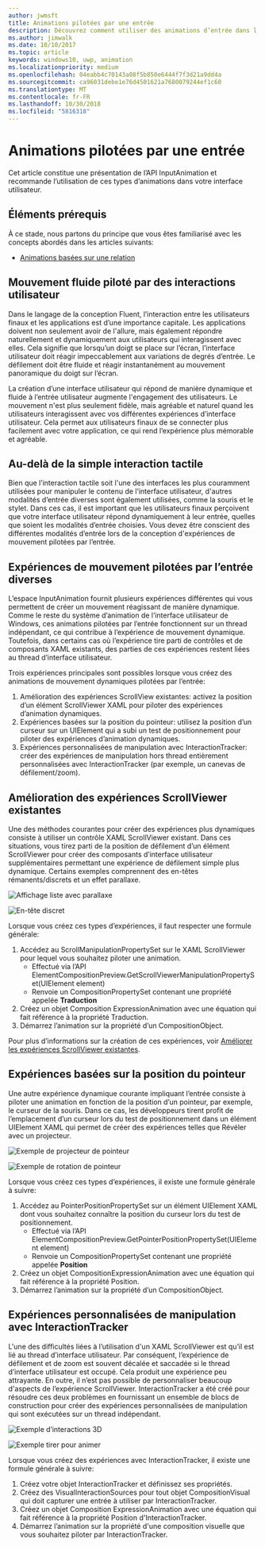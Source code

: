 ```yaml
---
author: jwmsft
title: Animations pilotées par une entrée
description: Découvrez comment utiliser des animations d’entrée dans l’interface utilisateur de votre application.
ms.author: jimwalk
ms.date: 10/10/2017
ms.topic: article
keywords: windows10, uwp, animation
ms.localizationpriority: medium
ms.openlocfilehash: 04eabb4c70143a08f5b850e6444f7f3d21a9dd4a
ms.sourcegitcommit: ca96031debe1e76d4501621a7680079244ef1c60
ms.translationtype: MT
ms.contentlocale: fr-FR
ms.lasthandoff: 10/30/2018
ms.locfileid: "5816318"
---
```

# <a name="input-driven-animations"></a>Animations pilotées par une entrée

Cet article constitue une présentation de l’API InputAnimation et recommande l’utilisation de ces types d’animations dans votre interface utilisateur.

## <a name="prerequisites"></a>Éléments prérequis

À ce stade, nous partons du principe que vous êtes familiarisé avec les concepts abordés dans les articles suivants:

- [Animations basées sur une relation](relation-animations.md)

## <a name="smooth-motion-driven-from-user-interactions"></a>Mouvement fluide piloté par des interactions utilisateur

Dans le langage de la conception Fluent, l’interaction entre les utilisateurs finaux et les applications est d’une importance capitale. Les applications doivent non seulement avoir de l'allure, mais également répondre naturellement et dynamiquement aux utilisateurs qui interagissent avec elles. Cela signifie que lorsqu’un doigt se place sur l’écran, l’interface utilisateur doit réagir impeccablement aux variations de degrés d’entrée. Le défilement doit être fluide et réagir instantanément au mouvement panoramique du doigt sur l’écran.

La création d’une interface utilisateur qui répond de manière dynamique et fluide à l’entrée utilisateur augmente l'engagement des utilisateurs. Le mouvement n'est plus seulement fidèle, mais agréable et naturel quand les utilisateurs interagissent avec vos différentes expériences d’interface utilisateur. Cela permet aux utilisateurs finaux de se connecter plus facilement avec votre application, ce qui rend l’expérience plus mémorable et agréable.

## <a name="expanding-past-just-touch"></a>Au-delà de la simple interaction tactile

Bien que l’interaction tactile soit l'une des interfaces les plus couramment utilisées pour manipuler le contenu de l’interface utilisateur, d'autres modalités d’entrée diverses sont également utilisées, comme la souris et le stylet. Dans ces cas, il est important que les utilisateurs finaux perçoivent que votre interface utilisateur répond dynamiquement à leur entrée, quelles que soient les modalités d’entrée choisies. Vous devez être conscient des différentes modalités d’entrée lors de la conception d'expériences de mouvement pilotées par l’entrée.

## <a name="different-input-driven-motion-experiences"></a>Expériences de mouvement pilotées par l’entrée diverses

L’espace InputAnimation fournit plusieurs expériences différentes qui vous permettent de créer un mouvement réagissant de manière dynamique. Comme le reste du système d’animation de l’interface utilisateur de Windows, ces animations pilotées par l’entrée fonctionnent sur un thread indépendant, ce qui contribue à l’expérience de mouvement dynamique. Toutefois, dans certains cas où l’expérience tire parti de contrôles et de composants XAML existants, des parties de ces expériences restent liées au thread d’interface utilisateur.

Trois expériences principales sont possibles lorsque vous créez des animations de mouvement dynamiques pilotées par l’entrée:

1. Amélioration des expériences ScrollView existantes: activez la position d’un élément ScrollViewer XAML pour piloter des expériences d’animation dynamiques.
1. Expériences basées sur la position du pointeur: utilisez la position d’un curseur sur un UIElement qui a subi un test de positionnement pour piloter des expériences d’animation dynamiques.
1. Expériences personnalisées de manipulation avec InteractionTracker: créer des expériences de manipulation hors thread entièrement personnalisées avec InteractionTracker (par exemple, un canevas de défilement/zoom).

## <a name="enhancing-existing-scrollviewer-experiences"></a>Amélioration des expériences ScrollViewer existantes

Une des méthodes courantes pour créer des expériences plus dynamiques consiste à utiliser un contrôle XAML ScrollViewer existant. Dans ces situations, vous tirez parti de la position de défilement d’un élément ScrollViewer pour créer des composants d’interface utilisateur supplémentaires permettant une expérience de défilement simple plus dynamique. Certains exemples comprennent des en-têtes rémanents/discrets et un effet parallaxe.

![Affichage liste avec parallaxe](images/animation/parallax.gif)

![En-tête discret](images/animation/shy-header.gif)

Lorsque vous créez ces types d’expériences, il faut respecter une formule générale:

1. Accédez au ScrollManipulationPropertySet sur le XAML ScrollViewer pour lequel vous souhaitez piloter une animation.
    - Effectué via l’API ElementCompositionPreview.GetScrollViewerManipulationPropertySet(UIElement element)
    - Renvoie un CompositionPropertySet contenant une propriété appelée **Traduction**
1. Créez un objet Composition ExpressionAnimation avec une équation qui fait référence à la propriété Traduction.
1. Démarrez l’animation sur la propriété d’un CompositionObject.

Pour plus d’informations sur la création de ces expériences, voir [Améliorer les expériences ScrollViewer existantes](scroll-input-animations.md).

## <a name="pointer-position-driven-experiences"></a>Expériences basées sur la position du pointeur

Une autre expérience dynamique courante impliquant l’entrée consiste à piloter une animation en fonction de la position d’un pointeur, par exemple, le curseur de la souris. Dans ce cas, les développeurs tirent profit de l’emplacement d’un curseur lors du test de positionnement dans un élément UIElement XAML qui permet de créer des expériences telles que Révéler avec un projecteur.

![Exemple de projecteur de pointeur](images/animation/spotlight-reveal.gif)

![Exemple de rotation de pointeur](images/animation/pointer-rotate.gif)

Lorsque vous créez ces types d’expériences, il existe une formule générale à suivre:

1. Accédez au PointerPositionPropertySet sur un élément UIElement XAML dont vous souhaitez connaître la position du curseur lors du test de positionnement.
    - Effectué via l’API ElementCompositionPreview.GetPointerPositionPropertySet(UIElement element)
    - Renvoie un CompositionPropertySet contenant une propriété appelée **Position**
1. Créez un objet CompositionExpressionAnimation avec une équation qui fait référence à la propriété Position.
1. Démarrez l’animation sur la propriété d’un CompositionObject.

## <a name="custom-manipulation-experiences-with-interactiontracker"></a>Expériences personnalisées de manipulation avec InteractionTracker

L'une des difficultés liées à l’utilisation d'un XAML ScrollViewer est qu’il est lié au thread d’interface utilisateur. Par conséquent, l’expérience de défilement et de zoom est souvent décalée et saccadée si le thread d’interface utilisateur est occupé. Cela produit une expérience peu attrayante. En outre, il n’est pas possible de personnaliser beaucoup d'aspects de l’expérience ScrollViewer. InteractionTracker a été créé pour résoudre ces deux problèmes en fournissant un ensemble de blocs de construction pour créer des expériences personnalisées de manipulation qui sont exécutées sur un thread indépendant.

![Exemple d’interactions 3D](images/animation/interactions-3d.gif)

![Exemple tirer pour animer](images/animation/pull-to-animate.gif)

Lorsque vous créez des expériences avec InteractionTracker, il existe une formule générale à suivre:

1. Créez votre objet InteractionTracker et définissez ses propriétés.
1. Créez des VisualInteractionSources pour tout objet CompositionVisual qui doit capturer une entrée à utiliser par InteractionTracker.
1. Créez un objet Composition ExpressionAnimation avec une équation qui fait référence à la propriété Position d'InteractionTracker.
1. Démarrez l’animation sur la propriété d'une composition visuelle que vous souhaitez piloter par InteractionTracker.
